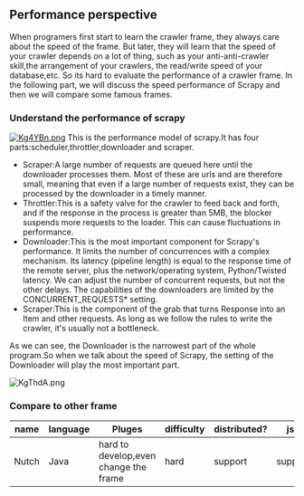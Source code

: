 ## Performance perspective
When programers first start to learn the crawler frame, they always care about the speed of the frame. But later, they will learn that the
speed of your crawler depends on a lot of thing, such as your anti-anti-crawler skill,the arrangement of your crawlers, the read/write speed
of your database,etc. So its hard to evaluate the performance of a crawler frame.
In the following part, we will discuss the speed performance of Scrapy and then we will compare some famous frames.
### Understand the performance of scrapy
[![Kg4YBn.png](https://s2.ax1x.com/2019/10/28/Kg4YBn.png)](https://imgchr.com/i/Kg4YBn)
This is the performance model of scrapy.It has four parts:scheduler,throttler,downloader and scraper.
- Scraper:A large number of requests are queued here until the downloader processes them. Most of these are urls and are therefore small, meaning that even if a large number of requests exist, they can be processed by the downloader in a timely manner.
- Throttler:This is a safety valve for the crawler to feed back and forth, and if the response in the process is greater than 5MB, the blocker suspends more requests to the loader. This can cause fluctuations in performance.
- Downloader:This is the most important component for Scrapy's performance. It limits the number of concurrences with a complex mechanism. Its latency (pipeline length) is equal to the response time of the remote server, plus the network/operating system, Python/Twisted latency. We can adjust the number of concurrent requests, but not the other delays. The capabilities of the downloaders are limited by the CONCURRENT_REQUESTS* setting.
- Scraper:This is the component of the grab that turns Response into an Item and other requests. As long as we follow the rules to write the crawler, it's usually not a bottleneck.

As we can see, the Downloader is the narrowest part of the whole program.So when we talk about the speed of Scrapy, the setting of the Downloader will play the most important part.

![KgThdA.png](https://s2.ax1x.com/2019/10/28/KgThdA.png)

### Compare to other frame
 name | language | Pluges | difficulty | distributed? | js? | Others 
 ---- | -------- | ------ | ---------- | ------------ | --- | ------
 Nutch | Java | hard to develop,even change the frame | hard | support | support | specially for search engine 
